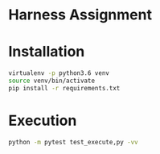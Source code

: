 
# Harness Assignment

# Installation

```sh
virtualenv -p python3.6 venv
source venv/bin/activate
pip install -r requirements.txt
```

# Execution

```sh
python -m pytest test_execute,py -vv
```
